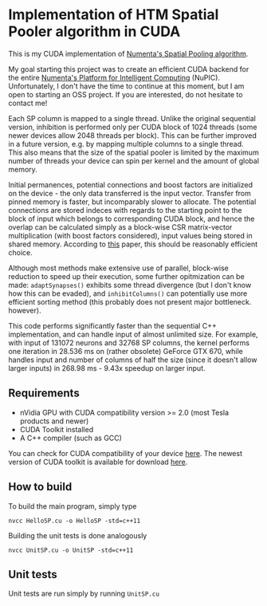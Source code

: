 # Implementation of HTM Spatial Pooler algorithm in CUDA

This is my CUDA implementation of [Numenta's Spatial Pooling algorithm](https://www.frontiersin.org/articles/10.3389/fncom.2017.00111/full).

My goal starting this project was to create an efficient CUDA backend for the entire [Numenta's Platform for Intelligent Computing](https://github.com/numenta/nupic) (NuPIC). Unfortunately, I don't have the time to continue at this moment, but I am open to starting an OSS project. If you are interested, do not hesitate to contact me!

Each SP column is mapped to a single thread. Unlike the original sequential version, inhibition is performed only per CUDA block of 1024 threads (some newer devices allow 2048 threads per block). This can be further improved in a future version, e.g. by mapping multiple columns to a single thread. This also means that the size of the spatial pooler is limited by the maximum number of threads your device can spin per kernel and the amount of global memory.

Initial permanences, potential connections and boost factors are initialized on the device - the only data transferred is the input vector. Transfer from pinned memory is faster, but incomparably slower to allocate. The potential connections are stored indeces with regards to the starting point to the block of input which belongs to corresponding CUDA block, and hence the overlap can be calculated simply as a block-wise CSR matrix-vector multiplication (with boost factors considered), input values being stored in shared memory. According to [this](http://www.nvidia.com/docs/IO/66889/nvr-2008-004.pdf) paper, this should be reasonably efficient choice. 

Although most methods make extensive use of parallel, block-wise reduction to speed up their execution, some further opitmization can be made: `adaptSynapses()` exhibits some thread divergence (but I don't know how this can be evaded), and `inhibitColumns()` can potentially use more efficient sorting method (this probably does not present major bottleneck. however).

This code performs significantly faster than the sequential C++ implementation, and can handle input of almost unlimited size. For example, with input of 131072 neurons and 32768 SP columns, the kernel performs one iteration in 28.536 ms on (rather obsolete) GeForce GTX 670, while handles input and number of columns of half the size (since it doesn't allow larger inputs) in 268.98 ms - 9.43x speedup on larger input.

## Requirements
* nVidia GPU with CUDA compatibility version >= 2.0 (most Tesla products and newer)
* CUDA Toolkit installed
* A C++ compiler (such as GCC)

You can check for CUDA compatibility of your device [here](https://developer.nvidia.com/cuda-gpus).
The newest version of CUDA toolkit is available for download [here](https://developer.nvidia.com/cuda-downloads).

## How to build
To build the main program, simply type

``
nvcc HelloSP.cu -o HelloSP -std=c++11
``

Building the unit tests is done analogously

``
nvcc UnitSP.cu -o UnitSP -std=c++11
``

## Unit tests
Unit tests are run simply by running `UnitSP.cu`
